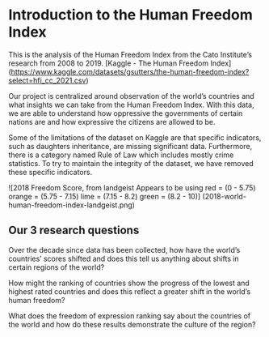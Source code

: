 # Introduction to the Human Freedom Index
This is the analysis of the Human Freedom Index from the Cato Institute’s research from 2008 to 2019.
[Kaggle - The Human Freedom Index] (https://www.kaggle.com/datasets/gsutters/the-human-freedom-index?select=hfi_cc_2021.csv)

Our project is centralized around observation of the world’s countries and what insights we can take from the Human Freedom Index. With this data, we are able to understand how oppressive the governments of certain nations are and how expressive the citizens are allowed to be.

Some of the limitations of the dataset on Kaggle are that specific indicators, such as daughters inheritance, are missing significant data. Furthermore, there is a category named Rule of Law which includes mostly crime statistics. To try to maintain the integrity of the dataset, we have removed these specific indicators.
  
![2018 Freedom Score, from landgeist Appears to be using 
    red = (0 - 5.75) 
    orange = (5.75 - 7.15) 
    lime = (7.15 - 8.2) 
    green = (8.2 - 10)] (2018-world-human-freedom-index-landgeist.png)


## Our 3 research questions

Over the decade since data has been collected, how have the world’s countries’ scores shifted and does this tell us anything about shifts in certain regions of the world?

How might the ranking of countries show the progress of the lowest and highest rated countries and does this reflect a greater shift in the world’s human freedom?

What does the freedom of expression ranking say about the countries of the world and how do these results demonstrate the culture of the region?
